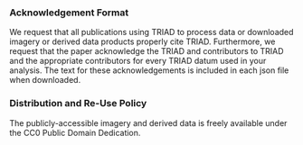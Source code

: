 
### Acknowledgement Format

We request that all publications using TRIAD to process data or downloaded imagery or derived data products properly cite TRIAD. Furthermore, we request that the paper acknowledge the TRIAD and contributors to TRIAD and the appropriate contributors for every TRIAD datum used in your analysis. The text for these acknowledgements is included in each json file when downloaded.


### Distribution and Re-Use Policy

The publicly-accessible imagery and derived data is freely available under the CC0 Public Domain Dedication.
